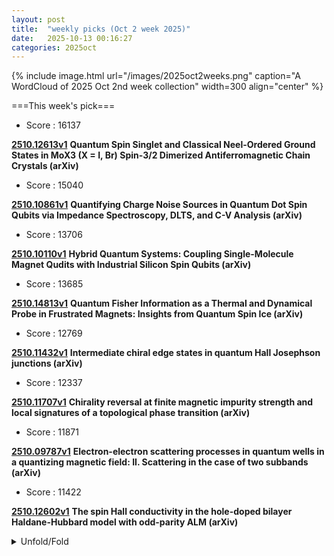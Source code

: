 ```yaml
---
layout: post
title:  "weekly picks (Oct 2 week 2025)"
date:   2025-10-13 00:16:27
categories: 2025oct
---
```


{% include image.html url="/images/2025oct2weeks.png" caption="A WordCloud of 2025 Oct 2nd week collection" width=300 align="center" %}




===This week's pick===


* Score : 16137


**[2510.12613v1](https://arxiv.org/abs/2510.12613)** **Quantum Spin Singlet and Classical Neel-Ordered Ground States in MoX3 (X = I, Br) Spin-3/2 Dimerized Antiferromagnetic Chain Crystals (arXiv)**


* Score : 15040


**[2510.10861v1](https://arxiv.org/abs/2510.10861)** **Quantifying Charge Noise Sources in Quantum Dot Spin Qubits via Impedance Spectroscopy, DLTS, and C-V Analysis (arXiv)**



* Score : 13706


**[2510.10110v1](https://arxiv.org/abs/2510.10110)** **Hybrid Quantum Systems: Coupling Single-Molecule Magnet Qudits with Industrial Silicon Spin Qubits (arXiv)**


* Score : 13685

**[2510.14813v1](https://arxiv.org/abs/2510.14813)** **Quantum Fisher Information as a Thermal and Dynamical Probe in Frustrated Magnets: Insights from Quantum Spin Ice (arXiv)**


* Score : 12769

**[2510.11432v1](https://arxiv.org/abs/2510.11432)** **Intermediate chiral edge states in quantum Hall Josephson junctions (arXiv)**



* Score : 12337

**[2510.11707v1](https://arxiv.org/abs/2510.11707)** **Chirality reversal at finite magnetic impurity strength and local signatures of a topological phase transition (arXiv)**



* Score : 11871

**[2510.09787v1](https://arxiv.org/abs/2510.09787)** **Electron-electron scattering processes in quantum wells in a quantizing magnetic field: II. Scattering in the case of two subbands (arXiv)**



* Score : 11422

**[2510.12602v1](https://arxiv.org/abs/2510.12602)** **The spin Hall conductivity in the hole-doped bilayer Haldane-Hubbard model with odd-parity ALM (arXiv)**

<details id="myDetails">
  <summary> Unfold/Fold </summary>
  {% capture markdowncontent %}





---
10/18


1. **[s41598-025-23734-0](https://www.nature.com/articles/s41598-025-23734-0)** Correction: Magnetic susceptibility components reveal different aspects of neurodegeneration in alpha-synucleinopathies (Scientific Reports)


1. **[kvdn-skn1](http://link.aps.org/doi/10.1103/kvdn-skn1)** Kinetic Uncertainty Relations for Quantum Transport (PRL)

1. **[2qgp-v27h](http://link.aps.org/doi/10.1103/2qgp-v27h)** Critical Gate Distance for Wigner Crystallization in the Two-Dimensional Electron Gas (PRL)

1. **[ppys-lx68](http://link.aps.org/doi/10.1103/ppys-lx68)** Invariant Measures in Time-Delay Coordinates for Unique Dynamical System Identification (PRL)





---
10/17


1. **[2510.13866v1](https://arxiv.org/abs/2510.13866)** FFT-Accelerated Auxiliary Variable MCMC for Fermionic Lattice Models: A Determinant-Free Approach with O(N Log N) Complexity (arXiv)

1. **[2510.13874v1](https://arxiv.org/abs/2510.13874)** Spontaneous Breaking of the SU(3) Flavor Symmetry in a Quantum Hall Valley Nematic (arXiv)

1. **[2510.13943v1](https://arxiv.org/abs/2510.13943)** Yamaji effect in models of underdoped cuprates (arXiv)

1. **[2510.13960v1](https://arxiv.org/abs/2510.13960)** Unconventional criticality in O(D)-invariant loop-constrained Landau theory (arXiv)

1. **[2510.14048v1](https://arxiv.org/abs/2510.14048)** Comparative study of phonon-limited carrier transport in the Weyl semimetal TaAs family (arXiv)

1. **[2510.14080v1](https://arxiv.org/abs/2510.14080)** Towards a unified mechanistic understanding of the electrical response of bipolar nanofluidic systems (arXiv)

1. **[2510.14175v1](https://arxiv.org/abs/2510.14175)** Mapping Temperature Using Transmission Kikuchi Diffraction (arXiv)

1. **[2510.14181v1](https://arxiv.org/abs/2510.14181)** Phenomenological Ehrenfest Dynamics with Topological and Geometric Phase Effects and the curious case of Elliptical intersection (arXiv)

1. **[2510.14191v1](https://arxiv.org/abs/2510.14191)** Experimental Demonstration of a Superconductor SFQ-Based ADC for High-Frequency Signal Acquisition (arXiv)

1. **[2510.14216v1](https://arxiv.org/abs/2510.14216)** Magnetic Flux-induced Higher-order Topological Superconductors (arXiv)

1. **[2510.14225v1](https://arxiv.org/abs/2510.14225)** Impurity-induced spin density wave in the thermoelectric layered cobaltite [Ca2CoO3]0.62[CoO2] (arXiv)

1. **[2510.14259v1](https://arxiv.org/abs/2510.14259)** Superconductivity in UTe2 from local noncentrosymmetricity (arXiv)

1. **[2510.14288v1](https://arxiv.org/abs/2510.14288)** Multi-orbital Dirac superconductors and their realization of higher-order topology (arXiv)

1. **[2510.14322v1](https://arxiv.org/abs/2510.14322)** Effect of decorating NiO nanoparticles on superconducting properties of YBCO (arXiv)

1. **[2510.14370v1](https://arxiv.org/abs/2510.14370)** Frustration-driven unconventional magnetism in the Mn2+ (S= 5/2) based two-dimensional triangular-lattice antiferromagnet Ba3MnTa2O9 (arXiv)

1. **[2510.14404v1](https://arxiv.org/abs/2510.14404)** Electric field-induced spin-valley locking in twisted bilayer buckled honeycomb materials (arXiv)

1. **[2510.14447v1](https://arxiv.org/abs/2510.14447)** Linearly polarized light enables chiral edge transport in quasi-2D Dirac materials (arXiv)

1. **[2510.14452v1](https://arxiv.org/abs/2510.14452)** Quasiclassical theory of vortex states in locally non-centrosymmetric superconductors: application to CeRh2As2 (arXiv)

1. **[2510.14456v1](https://arxiv.org/abs/2510.14456)** Cryogenic temperature dependence and hysteresis of surface-trap-induced gate leakage in GaN high-electron-mobility transistors (arXiv)

1. **[2510.14492v1](https://arxiv.org/abs/2510.14492)** Emergent Shastry-Sutherland network from square-kagome Heisenberg antiferromagnet with trimerization (arXiv)

1. **[2510.14505v1](https://arxiv.org/abs/2510.14505)** 23Na-NMR study on the one-dimensional superoxide spin-chain compound NaO2 (arXiv)

1. **[2510.14567v1](https://arxiv.org/abs/2510.14567)** The fate of disorder in twisted bilayer graphene near the magic angle (arXiv)

1. **[2510.14593v1](https://arxiv.org/abs/2510.14593)** Interplay of ferromagnetism, nematicity and Fermi surface nesting in kagome flat band (arXiv)

1. **[2510.14685v1](https://arxiv.org/abs/2510.14685)** Bosonic Laughlin and Moore-Read states from non-Chern flat bands (arXiv)

1. **[2510.14689v1](https://arxiv.org/abs/2510.14689)** Magnetic D-brane solitons: skyrmion strings ending on a N\'eel wall in chiral magnets (arXiv)

1. **[2510.14695v1](https://arxiv.org/abs/2510.14695)** Quantum beats of exciton-polarons in CsPbI3 perovskite nanocrystals (arXiv)

1. **[2510.14721v1](https://arxiv.org/abs/2510.14721)** Fundamental quantum and relativistic formulation of thermal noise and linear conductance in an 1D quasi-particle ensemble under ballistic transport-regime (arXiv)

1. **[2510.14724v1](https://arxiv.org/abs/2510.14724)** Crossed surface flat bands in three-dimensional superconducting altermagnets (arXiv)

1. **[2510.14774v1](https://arxiv.org/abs/2510.14774)** Quantum oscillations and transport properties of layered single-crystal SrCu4As2 (arXiv)


1. **[2510.14867v1](https://arxiv.org/abs/2510.14867)** Disorder-assisted Spin-Filtering at Metal/Ferromagnet Interfaces: An Alternative Route to Anisotropic Magnetoresistance (arXiv)

1. **[2510.14868v1](https://arxiv.org/abs/2510.14868)** Electron transport in junctions between altermagnets (arXiv)

1. **[2510.14899v1](https://arxiv.org/abs/2510.14899)** Electric field controlled second-order anomalous Hall effect in altermagnets (arXiv)

1. **[2510.14903v1](https://arxiv.org/abs/2510.14903)** Skyrmion behavior in attractive-repulsive square array of pinning centers (arXiv)

1. **[2510.14951v1](https://arxiv.org/abs/2510.14951)** A universal description of Mott insulators: Characterizing quantum phases beyond broken symmetries (arXiv)

1. **[2509.21432v1](https://arxiv.org/abs/2509.21432)** Extra force in charged resonant capacitors: a new macroscopic effect of vacuum fluctuations ? (arXiv)

1. **[2510.14041v1](https://arxiv.org/abs/2510.14041)** Nonlinear near-field spectroscopy of exciton-polaritons in a van der Waals layered waveguide (arXiv)

1. **[2510.14174v1](https://arxiv.org/abs/2510.14174)** A large spin-splitting altermagnet designed from the hydroxylated MBene monolayer (arXiv)

1. **[2510.14701v1](https://arxiv.org/abs/2510.14701)** Identification of formation of amorphous Si phase in SiOxNy films produced by plasma enhanced chemical vapor deposition (arXiv)

1. **[2510.14764v1](https://arxiv.org/abs/2510.14764)** Quantum Knizhnik-Zamolodchikov Equations and Integrability of Quantum Field Theories with Time-dependent Interaction Strength (arXiv)



---
10/16



1. **[s42005-025-02316-6](https://www.nature.com/articles/s42005-025-02316-6)** Charge density wave with suppressed long-range structural modulation in canted antiferromagnetic kagome FeGe (Communications Physics)

1. **[s42005-025-02317-5](https://www.nature.com/articles/s42005-025-02317-5)** Enhanced continuous-variable quantum key distribution protocol via adaptive signal processing (Communications Physics)

1. **[s41586-025-09583-x](https://www.nature.com/articles/s41586-025-09583-x)** Efficient quantum thermal simulation (Nature)


1. **[s41598-025-19751-8](https://www.nature.com/articles/s41598-025-19751-8)** Double-layer silicon-based optical phased array transceiver based on cascaded phase control (Scientific Reports)




1. **[39vh-84n1](http://link.aps.org/doi/10.1103/39vh-84n1)** Generalized Indefinite Causal Orders in an Integrated Quantum Switch (PRL)

1. **[x19r-pzyb](http://link.aps.org/doi/10.1103/x19r-pzyb)** Multimode Cavity QED Ising Spin Glass (PRL)

1. **[2cx4-b82c](http://link.aps.org/doi/10.1103/2cx4-b82c)** Lindbladian Simulation with Logarithmic Precision Scaling via Two Ancillas (PRL)


1. **[skhj-cj9p](http://link.aps.org/doi/10.1103/skhj-cj9p)** Extracting the Speed of Sound in Heavy-Ion Collisions: A Study of Quantum-Initiated Fluctuations and Thermalization (PRL)

1. **[1z52-p73t](http://link.aps.org/doi/10.1103/1z52-p73t)** Addressing the Correlation of Stokes-Shifted Photons Emitted from Two Quantum Emitters (PRL)

1. **[lylq-m63c](http://link.aps.org/doi/10.1103/lylq-m63c)** Femtosecond and Attosecond Phase-Space Correlations in Few-Particle Photoelectron Pulses (PRL)

1. **[b5h4-ppdf](http://link.aps.org/doi/10.1103/b5h4-ppdf)** Selective Excitation of Collective Modes in Multiband Superconductor MgB2 (PRL)

1. **[2t6l-sqmj](http://link.aps.org/doi/10.1103/2t6l-sqmj)** Superconductivity at 28 K in Sodium Graphite Intercalation Compound under High Pressure (PRL)

1. **[35ff-84fc](http://link.aps.org/doi/10.1103/35ff-84fc)** Quantitative Role of Phonons and Elasticity in Tuning Uniaxial Negative Thermal Expansion of MZr2(M=Fe,Co, and Ni) (PRL)

1. **[x6k9-wgk9](http://link.aps.org/doi/10.1103/x6k9-wgk9)** Imaging Sublattice Cooper-Pair Density Waves in Monolayer 1T′MoTe2 (PRL)

1. **[lcz1-f5v9](http://link.aps.org/doi/10.1103/lcz1-f5v9)** Transition from Near-Field to Extreme Near-Field Radiative Heat Transfer (PRL)

1. **[7b3m-8zvz](http://link.aps.org/doi/10.1103/7b3m-8zvz)** Electrically Detected Magnetic Resonance in Ambipolar Polymer Field-Effect Transistors (PRL)

1. **[xx9z-4j6c](http://link.aps.org/doi/10.1103/xx9z-4j6c)** Superdiffusive Transport in Chaotic Quantum Systems with Nodal Interactions (PRL)

1. **[fql8-f3tl](http://link.aps.org/doi/10.1103/fql8-f3tl)** Unconventional Hall Effect in Gapless Superconductors: Transverse Supercurrent Converted from Normal Current (PRL)

1. **[qls7-tr4v](http://link.aps.org/doi/10.1103/qls7-tr4v)** Identifying Electronic Doorway States in Secondary Electron Emission from Layered Materials (PRL)

1. **[nsky-zmzp](http://link.aps.org/doi/10.1103/nsky-zmzp)** Shot Noise of Photocurrents in Magnetic Quantum Materials (PRL)

1. **[jnpb-2mxx](http://link.aps.org/doi/10.1103/jnpb-2mxx)** Magnon-Magnon Interaction Induced by Nonlinear Spin-Wave Dynamics (PRL)

1. **[qphl-qd37](http://link.aps.org/doi/10.1103/qphl-qd37)** Topologically Tunable Polaritons Based on a Two-Dimensional Crystal in a Photonic Lattice (PRL)

1. **[kskc-qlb3](http://link.aps.org/doi/10.1103/kskc-qlb3)** Phase Matching of High Harmonic Generation in Twisted van der Waals Crystals (PRL)

1. **[llys-8b4p](http://link.aps.org/doi/10.1103/llys-8b4p)** Photomagnetic-Chiral Anisotropy Mediated by Chirality-Driven Asymmetric Spin Splitting (PRL)

1. **[ccjj-6ksn](http://link.aps.org/doi/10.1103/ccjj-6ksn)** Nested Stochastic Resetting: Nonequilibrium Steady States and Exact Correlations (PRL)

1. **[ltdt-hvh7](http://link.aps.org/doi/10.1103/ltdt-hvh7)** Principled Model Selection for Stochastic Dynamics (PRL)

1. **[yls4-kdvj](http://link.aps.org/doi/10.1103/yls4-kdvj)** Dynamical Phase Transitions in Nonequilibrium Networks (PRL)

1. **[7hcf-p1yk](http://link.aps.org/doi/10.1103/7hcf-p1yk)** Spontaneous Emergence of Run-and-Tumble-Like Dynamics in a Robotic Analog of <i>Chlamydomonas</i>: Experiment and Theory (PRL)



1. **[2510.12880v1](https://arxiv.org/abs/2510.12880)** The Kitaev-AKLT model (arXiv)

1. **[2510.12884v1](https://arxiv.org/abs/2510.12884)** Multi-Q spin-valley order in twisted WSe2 (arXiv)

1. **[2510.12888v1](https://arxiv.org/abs/2510.12888)** Exotic Surface Stripe Orders in Correlated Kagome Metal CsCr3Sb5 (arXiv)

1. **[2510.12918v1](https://arxiv.org/abs/2510.12918)** Incommensurate Twisted Bilayer Graphene: emerging quasi-periodicity and stability (arXiv)

1. **[2510.12990v1](https://arxiv.org/abs/2510.12990)** Dynamical breaking of inversion symmetry and strong second harmonic generation with nonlinear phonons (arXiv)

1. **[2510.13041v1](https://arxiv.org/abs/2510.13041)** High Stability Mechanical Frequency Sensing beyond the Linear Regime (arXiv)

1. **[2510.13045v1](https://arxiv.org/abs/2510.13045)** Entanglement spectrum of gapless topological phases: a case study with topological superconductors (arXiv)

1. **[2510.13098v1](https://arxiv.org/abs/2510.13098)** Flat bands in condensed-matter systems -- perspective for magnetism and superconductivity (arXiv)

1. **[2510.13319v1](https://arxiv.org/abs/2510.13319)** Spin-Selective Second-Order Topological Insulators Enabling Cornertronics in 2D Altermagnets (arXiv)

1. **[2510.13342v1](https://arxiv.org/abs/2510.13342)** Evolution of the superconductivity in pressurized La3-xSmxNi2O7 (arXiv)

1. **[2510.13373v1](https://arxiv.org/abs/2510.13373)** Hybrid light-matter boundaries of graphene in a chiral cavity (arXiv)

1. **[2510.13457v1](https://arxiv.org/abs/2510.13457)** Magnetically controllable nonlinear valley Hall effect in centrosymmetric ferromagnets (arXiv)

1. **[2510.13471v1](https://arxiv.org/abs/2510.13471)** Buckling and flat bands in twisted bilayer graphene (arXiv)

1. **[2510.13530v1](https://arxiv.org/abs/2510.13530)** Interplay of magnetic and thermodynamic responses in the kagome-triangular system (arXiv)

1. **[2510.13578v1](https://arxiv.org/abs/2510.13578)** Statistical Structure of Charge Disorder in Si/SiGe Quantum Dots (arXiv)

1. **[2510.13603v1](https://arxiv.org/abs/2510.13603)** First-order phase transition driven by competing charge-order fluctuations in 1T'-TaTe2 (arXiv)

1. **[2510.13635v1](https://arxiv.org/abs/2510.13635)** Evidence for a field-induced Lifshitz transition in the Weyl semimetal CeAlSi (arXiv)

1. **[2510.13641v1](https://arxiv.org/abs/2510.13641)** Momentum-Resolved Spectroscopy of Superconductivity with the Quantum Twisting Microscope (arXiv)

1. **[2510.13646v1](https://arxiv.org/abs/2510.13646)** Excitonic optical absorption in strained monolayer CrSBr (arXiv)

1. **[2510.13667v1](https://arxiv.org/abs/2510.13667)** Excitonic correlations in the equilibrium and voltage-biased bilayer Hubbard model: multi-orbital two-particle self-consistent approach (arXiv)

1. **[2510.13769v1](https://arxiv.org/abs/2510.13769)** Optical Response of Graphene Quantum Dots in the Visible Spectrum: A Combined DFT-QED Approach (arXiv)

1. **[2510.12875v1](https://arxiv.org/abs/2510.12875)** Tunable quantum Mpemba effect in long-range interacting systems (arXiv)

1. **[2510.13384v1](https://arxiv.org/abs/2510.13384)** Strong- vs weak-coupling lasing in polymer-film microcavities (arXiv)

1. **[2510.13420v1](https://arxiv.org/abs/2510.13420)** Angular Emission Properties of Strained Transition-Metal Dichalcogenides (arXiv)

1. **[2510.13577v1](https://arxiv.org/abs/2510.13577)** Emergent Discrete Time Crystals on Digital Quantum Computers: Boundary-Protected and Ancilla-Induced Disorder Mechanisms of Thermalization Slowdown (arXiv)

1. **[2510.13581v1](https://arxiv.org/abs/2510.13581)** Yang-Lee edge singularity and quantum criticality in non-Hermitian PXP model (arXiv)

1. **[2510.13618v1](https://arxiv.org/abs/2510.13618)** Coupled electric dipole model for a Su-Schrieffer-Heeger chain of optically resonant coreshell nanoparticles (arXiv)

1. **[2510.13674v1](https://arxiv.org/abs/2510.13674)** Spin Readout in a 22 nm Node Integrated Circuit (arXiv)

1. **[2510.13782v1](https://arxiv.org/abs/2510.13782)** Structure and magnetism of MnGe thin films grown with a non-magnetic CrSi template (arXiv)





---
10/15


1. **[s41567-025-03045-x](https://www.nature.com/articles/s41567-025-03045-x)** Ultrafast topological control (Nature Physics)

1. **[s41567-025-03060-y](https://www.nature.com/articles/s41567-025-03060-y)** Nodal hybridization in a two-dimensional heavy-fermion material (Nature Physics)

1. **[s42005-025-02334-4](https://www.nature.com/articles/s42005-025-02334-4)** Quantum stochastic resonance in a single-photon emitter (Communications Physics)

1. **[s42005-025-02313-9](https://www.nature.com/articles/s42005-025-02313-9)** Exceptional coupling via multiple channels for crosstalk suppression and flat band with staggered on-site potentials (Communications Physics)


1. **[cjkh-1z6c](http://link.aps.org/doi/10.1103/cjkh-1z6c)** Conditional Mutual Information and Information-Theoretic Phases of Decohered Gibbs States (PRL)

1. **[dryx-l5rt](http://link.aps.org/doi/10.1103/dryx-l5rt)** Energetic Advantages for Quantum Agents in Online Execution of Complex Strategies (PRL)

1. **[gyvf-s5bd](http://link.aps.org/doi/10.1103/gyvf-s5bd)** Measuring Full Counting Statistics in a Trapped-Ion Quantum Simulator (PRL)

1. **[jpms-v3kw](http://link.aps.org/doi/10.1103/jpms-v3kw)** On-Chip Verified Quantum Computation with an Ion-Trap Quantum Processing Unit (PRL)

1. **[bqwm-ll5y](http://link.aps.org/doi/10.1103/bqwm-ll5y)** Bell Nonlocality in Quantum Networks with Unreliable Sources: Loophole-Free Postelection via Self-Testing (PRL)

1. **[nwzw-tqzp](http://link.aps.org/doi/10.1103/nwzw-tqzp)** Closing the Detection Loophole in the Triangle Network with High-Dimensional Photonic States (PRL)

1. **[d8m7-5xxx](http://link.aps.org/doi/10.1103/d8m7-5xxx)** New Chiral Structures for Baryon Number Violating Nucleon Decays (PRL)

1. **[jm4m-rpyc](http://link.aps.org/doi/10.1103/jm4m-rpyc)** Spontaneous Emission from Electronic Metastable Resonance States (PRL)

1. **[qj5x-t71k](http://link.aps.org/doi/10.1103/qj5x-t71k)** Meissner-like Currents of Photons in Anomalous Superradiant Phases (PRL)

1. **[5hf5-pg3t](http://link.aps.org/doi/10.1103/5hf5-pg3t)** Two-Dimensional Topological Edge States in Periodic Space-Time Interfaces (PRL)

1. **[djz5-2lsn](http://link.aps.org/doi/10.1103/djz5-2lsn)** Persistence in Physical Systems: An Application to Soil Moisture Memory (PRL)

1. **[km2j-3zy2](http://link.aps.org/doi/10.1103/km2j-3zy2)** Altermagnets with Topological Order in Kitaev Bilayers (PRL)

1. **[ptgg-frh1](http://link.aps.org/doi/10.1103/ptgg-frh1)** Erratum: Elastic Screening of Pseudogauge Fields in Graphene [Phys. Rev. Lett. <b>134</b>, 046404 (2025)] (PRL)

1. **[ly37-5gdw](http://link.aps.org/doi/10.1103/ly37-5gdw)** Nonequilibrium Relaxation and Odd-Even Effect in Finite-Temperature Electron Gases (PRX)

1. **[dck4-x9c2](http://link.aps.org/doi/10.1103/dck4-x9c2)** Experimental Demonstration of High-Fidelity Logical Magic States from Code Switching (PRX)

1. **[Physics.18.s129](http://link.aps.org/doi/10.1103/Physics.18.s129)** Topological Tube Traps Vibrations (Physics)

1. **[2510.11721v1](https://arxiv.org/abs/2510.11721)** Influence of Platinum Thin Films on the Photophysical and Quantum Properties of Near-Surface NV Centers (arXiv)

1. **[2510.11860v1](https://arxiv.org/abs/2510.11860)** Topological Robustness of Anyon Tunneling at \nu = 1/3 (arXiv)

1. **[2510.11870v1](https://arxiv.org/abs/2510.11870)** Neuromorphic heat transport effects in a molecular junction (arXiv)

1. **[2510.11920v1](https://arxiv.org/abs/2510.11920)** Low-field all-optical detection of superconductivity using NV nanodiamonds (arXiv)

1. **[2510.12006v1](https://arxiv.org/abs/2510.12006)** Evidence for easy-plane XY ferromagnetism in heavy-fermion quantum-critical CeRh6Ge4 (arXiv)

1. **[2510.12009v1](https://arxiv.org/abs/2510.12009)** Visualizing the Impact of Quenched Disorder on 2D Electron Wigner Solids (arXiv)

1. **[2510.12187v1](https://arxiv.org/abs/2510.12187)** Trembling motion of electrons driven by Larmor spin precession (arXiv)

1. **[2510.12250v1](https://arxiv.org/abs/2510.12250)** Superconductivity in monolayer-trilayer phase of La3Ni2O7 under high pressure (arXiv)

1. **[2510.12339v1](https://arxiv.org/abs/2510.12339)** Wiedemann-Franz behavior at the Weyl points in compressively strained HgTe (arXiv)

1. **[2510.12349v1](https://arxiv.org/abs/2510.12349)** eta-pairing in the model with two-particle hybridization of conduction and localized electrons (arXiv)

1. **[2510.12359v1](https://arxiv.org/abs/2510.12359)** Interlayer coupling enhanced superconductivity near 100 K in La3-xNdxNi2O7 (arXiv)

1. **[2510.12452v1](https://arxiv.org/abs/2510.12452)** Possible high-Tc superconductivity at 45 K in the Ge-doped cluster Mott insulator GaNb4Se8 (arXiv)

1. **[2510.12511v1](https://arxiv.org/abs/2510.12511)** Green's function expansion for multiple coupled optical resonators with finite retardation using quasinormal modes (arXiv)

1. **[2510.12530v1](https://arxiv.org/abs/2510.12530)** Origin of Enhanced Thermal Resistance Near Nanoscale Hotspots: Insights from Full-Dispersion-Resolved Phonon Transport in Silicon (arXiv)

1. **[2510.12554v1](https://arxiv.org/abs/2510.12554)** Conductance Plateaus at Quantum Hall Integer Filling Factors in Germanium Quantum Point Contacts (arXiv)


1. **[2510.12610v1](https://arxiv.org/abs/2510.12610)** Dissipationless transport by design in ultrathin magnetic topological insulator films (arXiv)


1. **[2510.12667v1](https://arxiv.org/abs/2510.12667)** The anisotropic Heisenberg model close to the Ising limit: triangular lattice vs. effective models (arXiv)

1. **[2510.12682v1](https://arxiv.org/abs/2510.12682)** Possible Bose-Einstein condensation of magnons in a S = 5/2 honeycomb lattice (arXiv)

1. **[2510.12730v1](https://arxiv.org/abs/2510.12730)** Switchable chiral 2x2 pair density wave in pure CsV3Sb5 (arXiv)

1. **[2510.12786v1](https://arxiv.org/abs/2510.12786)** Quantum criticality at the end of a pseudogap phase in superconducting infinite-layer nickelates (arXiv)

1. **[2510.10064v1](https://arxiv.org/abs/2510.10064)** Broad nonlocal spectrum in the Pb-InSb hybrid three terminals for potential realization of Kitaev chains (arXiv)

1. **[2510.11818v1](https://arxiv.org/abs/2510.11818)** Secret communication games and a hierarchy of quasiparticle statistics in 3 + 1D topological phases (arXiv)

1. **[2510.11864v1](https://arxiv.org/abs/2510.11864)** Dipole-quadrupole model and multipole analysis of resonant membrane metasurfaces (arXiv)

1. **[2510.12127v1](https://arxiv.org/abs/2510.12127)** Chern-Selective multi-valley Flat Bands in Twisted Mono-Bilayer and Mono-Trilayer MoTe2 (arXiv)

1. **[2510.12199v1](https://arxiv.org/abs/2510.12199)** Spectroscopic Determination of Site-Selective Ligand Binding on Single Anisotropic Nanocrystals (arXiv)

1. **[2510.12222v1](https://arxiv.org/abs/2510.12222)** Room temperature control of axial and basal antiferromagnetic anisotropies using strain (arXiv)

1. **[2510.12371v1](https://arxiv.org/abs/2510.12371)** Controlling Magnetism in the 2D van der Waals Antiferromagnet CrPS4 via Ion Intercalation (arXiv)

1. **[2510.12737v1](https://arxiv.org/abs/2510.12737)** Time-dependent Variational Principles for Hybrid Non-Unitary Dynamics: Application to Driven-Dissipative Superconductors (arXiv)

1. **[2510.12748v1](https://arxiv.org/abs/2510.12748)** Two-Dimensional Altermagnetic Iron Oxyhalides: Real Chern topology and Valley-Spin-Lattice coupling (arXiv)




---
10/14



1. **[s41467-025-63248-x](https://www.nature.com/articles/s41467-025-63248-x)** High entropy engineered polymer blends with enhanced dielectric properties and high temperature stability (Nature Communications)

1. **[s41467-025-64113-7](https://www.nature.com/articles/s41467-025-64113-7)** Ultra-high energy storage in relaxor ferroelectric MLCCs at elevated temperatures via entropy modulated strain heterogeneity (Nature Communications)

1. **[s41563-025-02379-4](https://www.nature.com/articles/s41563-025-02379-4)** Ultrafast surface melting of orbital order in La<sub>0.5</sub>Sr<sub>1.5</sub>MnO<sub>4</sub> (Nature Materials)




1. **[q853-plvr](https://journals.aps.org/prb/abstract/10.1103/q853-plvr)** Magnetic exchange and dipolar interactions in GdRu2⁢Si2: Three-dimensional magnetism in a layered magnet (PRB)


1. **[2510.09755v1](https://arxiv.org/abs/2510.09755)** Conformal Data for the O(3) Wilson-Fisher CFT from Fuzzy Sphere Realization of Quantum Rotor Model (arXiv)

1. **[2510.09777v1](https://arxiv.org/abs/2510.09777)** Emergent Network of Josephson Junctions in a Kagome Superconductor (arXiv)


1. **[2510.09798v1](https://arxiv.org/abs/2510.09798)** Thermoelectric effect at the quantum Hall-superconductor interface (arXiv)

1. **[2510.09921v1](https://arxiv.org/abs/2510.09921)** Two-dimensional superconducting diode effect in topological insulator/superconductor heterostructure (arXiv)


1. **[2510.10183v1](https://arxiv.org/abs/2510.10183)** Manipulating the metal-insulator transitions in correlated vanadium dioxide through bandwidth and band-filling control (arXiv)

1. **[2510.10230v1](https://arxiv.org/abs/2510.10230)** Scaling of Magnetic Domain Walls in Perpendicular Magnetic Anisotropy Systems (arXiv)

1. **[2510.10264v1](https://arxiv.org/abs/2510.10264)** Vortex matter and strong pinning in underdoped PrFeAs(O,F) with atomic-sized defects (arXiv)

1. **[2510.10309v1](https://arxiv.org/abs/2510.10309)** Roles of Electrically Excited Magnons in Unidirectional Magnetoresistance of Metallic Magnetic Bilayers (arXiv)

1. **[2510.10356v1](https://arxiv.org/abs/2510.10356)** Ferromagnetic Resonance Spectroscopy on the Kagome Magnet MgMn6Sn6 (arXiv)

1. **[2510.10391v1](https://arxiv.org/abs/2510.10391)** Breakdown of the Wiedemann-Franz law in an interacting quantum Hall metamaterial (arXiv)

1. **[2510.10525v1](https://arxiv.org/abs/2510.10525)** Time domain braiding of anyons revealed through a nonequilibrium fluctuation dissipation theorem (arXiv)

1. **[2510.10543v1](https://arxiv.org/abs/2510.10543)** Supercurrent interference and its transfer in a kagome superconductor (arXiv)

1. **[2510.10589v1](https://arxiv.org/abs/2510.10589)** RKKY interaction in Weyl semimetal nanowires (arXiv)

1. **[2510.10643v1](https://arxiv.org/abs/2510.10643)** Non-unitary Time Evolution via the Chebyshev Expansion Method (arXiv)

1. **[2510.10684v1](https://arxiv.org/abs/2510.10684)** Integrable Model of a Superconductor with non-Fermi liquid and Mott Phases (arXiv)

1. **[2510.10720v1](https://arxiv.org/abs/2510.10720)** Revisiting YH9 Superconductivity and Predicting High-Tc in GdYH5 (arXiv)


1. **[2510.10873v1](https://arxiv.org/abs/2510.10873)** Magnetic Field-Enhanced Graphene Superconductivity with Record Pauli-Limit Violation (arXiv)

1. **[2510.10906v1](https://arxiv.org/abs/2510.10906)** Spatial Correlation of Superconducting and Pseudogap Dynamics in a Bi-based Cuprate (arXiv)

1. **[2510.10908v1](https://arxiv.org/abs/2510.10908)** Two-dimensional flat-bands in Moire-diamonds (arXiv)

1. **[2510.10958v1](https://arxiv.org/abs/2510.10958)** Phase-sensitive evidence for 2x2 pair density wave in a kagome superconductor (arXiv)

1. **[2510.10999v1](https://arxiv.org/abs/2510.10999)** Collinear, incommensurate antiferromagnetism in van der Waals magnet alpha-UTe3 (arXiv)

1. **[2510.11088v1](https://arxiv.org/abs/2510.11088)** Local-Antisymmetric Flat Band and Coexisting Correlated stripe charge orders in WSe2-Modulated Twisted Bilayer Graphene (arXiv)

1. **[2510.11134v1](https://arxiv.org/abs/2510.11134)** Spinon band flattening by its emergent gauge field in quantum kagome ice (arXiv)

1. **[2510.11240v1](https://arxiv.org/abs/2510.11240)** Should it really be that hard to model the chirality induced spin selectivity effect? (arXiv)

1. **[2510.11333v1](https://arxiv.org/abs/2510.11333)** Superconducting spin valve effect in Fe/Si3N4/Pb/Si3N4/Fe heterostructures (arXiv)

1. **[2510.11342v1](https://arxiv.org/abs/2510.11342)** One-dimensional topological superconductors with nonsymmorphic symmetries (arXiv)

1. **[2510.11355v1](https://arxiv.org/abs/2510.11355)** Nonequilibrium spin-splitter effect in altermagnet superconductor hybrids (arXiv)

1. **[2510.11362v1](https://arxiv.org/abs/2510.11362)** Deterministic Switching in Altermagnets via Asymmetric Sublattice Spin Current (arXiv)

1. **[2510.11431v1](https://arxiv.org/abs/2510.11431)** A minimal and universal representation of fermionic wavefunctions (fermions = bosons + one) (arXiv)


1. **[2510.11551v1](https://arxiv.org/abs/2510.11551)** Spinons, solitons and random singlets in the spin-chain compound copper benzoate (arXiv)

1. **[2510.11678v1](https://arxiv.org/abs/2510.11678)** Spinon Mediation of Witness-Spin Dynamics and Ground State in Herbertsmithite (arXiv)


1. **[2510.11710v1](https://arxiv.org/abs/2510.11710)** Comparing Symmetrized Determinant Neural Quantum States for the Hubbard Model (arXiv)

1. **[2510.09749v1](https://arxiv.org/abs/2510.09749)** Vari-Cool: a non-unitary quantum variational protocol for simulated cooling (arXiv)

1. **[2510.09839v1](https://arxiv.org/abs/2510.09839)** Raman Digital Twin of Monolayer Janus Transition Metal Dichalcogenides (arXiv)

1. **[2510.09973v1](https://arxiv.org/abs/2510.09973)** Relationship among Structural, Disordered, Magnetism and Band Topology in MnSb2Te4(Sb2Te3)n Family (arXiv)

1. **[2510.10012v1](https://arxiv.org/abs/2510.10012)** Multiscale Magnetic Correlations in La2Mn2-xNixO6: Role of Crystal Structure in Double Perovskites (arXiv)

1. **[2510.10491v1](https://arxiv.org/abs/2510.10491)** Resolving the Structural Duality of Graphene Grain Boundaries (arXiv)

1. **[2510.10547v1](https://arxiv.org/abs/2510.10547)** Near room temperature magnetoelectric response and tunable magnetic anisotropy in the two-dimensional magnet 1T-CrTe2 (arXiv)

1. **[2510.10595v1](https://arxiv.org/abs/2510.10595)** Weak-anti-localization-to-spin-dependent scattering at a proximity-magnetized heavy metal interface (arXiv)

1. **[2510.10632v1](https://arxiv.org/abs/2510.10632)** Quantum-Squeezing-Induced Algebraic Non-Hermitian Skin Effects and Ultra Spectral Sensitivity (arXiv)

1. **[2510.10745v1](https://arxiv.org/abs/2510.10745)** Fluidity and morphological stability of an amorphous thin film with radiation-induced defect kinetics (arXiv)

1. **[2510.10897v1](https://arxiv.org/abs/2510.10897)** Hydrodynamics of degenerate Fermi gases on spherical Fermi surfaces (arXiv)

1. **[2510.10983v1](https://arxiv.org/abs/2510.10983)** Loss investigations of high frequency lithium niobate Lamb wave resonators at ultralow temperatures (arXiv)

1. **[2510.11159v1](https://arxiv.org/abs/2510.11159)** Tunable multi-photon correlations from a coherently driven quantum dot (arXiv)

1. **[2510.11480v1](https://arxiv.org/abs/2510.11480)** Effects of strain on the stability of the metallic rutile and insulating M1 phases of vanadium dioxide (arXiv)

1. **[2510.11619v1](https://arxiv.org/abs/2510.11619)** Strain-induced multiferroicity in Cr1/3NbS2 (arXiv)




---
10/13

1. **[2510.08678v1](https://arxiv.org/abs/2510.08678)** Coherent Optical Control of Electron Dynamics in Patterned Graphene Nanoribbons (arXiv)

1. **[2510.08740v1](https://arxiv.org/abs/2510.08740)** Light-induced pseudo-magnetic fields in three-dimensional topological semimetals (arXiv)

1. **[2510.08746v1](https://arxiv.org/abs/2510.08746)** Crystal-Field--Driven Magnetoelectricity in the Triangular Quantum Magnet CeMgAl11O19 (arXiv)

1. **[2510.09044v1](https://arxiv.org/abs/2510.09044)** Imaging of Gate-Controlled Suppression of Superconductivity via the Meissner Effect (arXiv)

1. **[2510.09120v1](https://arxiv.org/abs/2510.09120)** Parametric Drive of a Double Quantum Dot in a Cavity (arXiv)

1. **[2510.09150v1](https://arxiv.org/abs/2510.09150)** Chern insulators and topological flat bands in cavity-embedded kagome systems (arXiv)

1. **[2510.09151v1](https://arxiv.org/abs/2510.09151)** Nematic Fluctuations and Electronic Correlations in Heavily Hole-Doped Ba1-xKxFe2As2 Probed by Elastoresistance (arXiv)

1. **[2510.09170v1](https://arxiv.org/abs/2510.09170)** Altermagnetism and Superconductivity: A Short Historical Review (arXiv)

1. **[2510.09234v1](https://arxiv.org/abs/2510.09234)** Quantum fluctuation-induced first-order breaking of time-reversal symmetry in unconventional superconductors (arXiv)

1. **[2510.09235v1](https://arxiv.org/abs/2510.09235)** Tunable Chern Insulator States with Coexisting Magnonic and Electronic Topology in 2D Honeycomb Kitaev Ferromagnets (arXiv)

1. **[2510.09264v1](https://arxiv.org/abs/2510.09264)** Consistent gauge theories for the slave particle representation of the strongly correlated t-J model (arXiv)

1. **[2510.09268v1](https://arxiv.org/abs/2510.09268)** Cubic magnetic anisotropy in B20 magnets: Interplay of anisotropy and magnetic order in Fe1-xCoxSi (arXiv)

1. **[2510.09282v1](https://arxiv.org/abs/2510.09282)** Field-induced magnetic phases in the Kitaev candidate Na3Co2SbO6 (arXiv)

1. **[2510.09300v1](https://arxiv.org/abs/2510.09300)** Clarification of Floquet--Enhanced Thermal Emission Through the Nonequilibrium Green's Function Formalism (arXiv)

1. **[2510.09363v1](https://arxiv.org/abs/2510.09363)** Superconductivity in the repulsive Hubbard model on different geometries induced by density-assisted hopping (arXiv)

1. **[2510.09386v1](https://arxiv.org/abs/2510.09386)** Non-Hermitian Bethe-Salpeter Equation for Open Systems: Emergence of Exceptional Points in Excitonic Spectra from First Principles (arXiv)

1. **[2510.09412v1](https://arxiv.org/abs/2510.09412)** Homogeneous and inhomogeneous phases in a numerical model of a time-reversal-breaking superconductor (arXiv)

1. **[2510.09515v1](https://arxiv.org/abs/2510.09515)** A microscopic approach to nonlinear theory of spin-charge separation (arXiv)

1. **[2510.09548v1](https://arxiv.org/abs/2510.09548)** Mapping the moire potential in multi-layer rhombohedral graphene (arXiv)

1. **[2510.08680v1](https://arxiv.org/abs/2510.08680)** Tensor-network representation of excitations in Josephson junction arrays (arXiv)

1. **[2510.08864v1](https://arxiv.org/abs/2510.08864)** Optimizing VQE Ansatz for Studying Tight-Binding Models with sd-Interaction and On-Site Coulomb Repulsion (arXiv)

1. **[2510.09040v1](https://arxiv.org/abs/2510.09040)** Atomistic origin of low thermal conductivity in quaternary chalcogenides Cu(Cd, Zn)2InTe4 (arXiv)

1. **[2510.09117v1](https://arxiv.org/abs/2510.09117)** Strong coupling of collective optical resonances in dielectric metasurfaces (arXiv)

1. **[2510.09331v1](https://arxiv.org/abs/2510.09331)** Magnetic Materials for Quantum Magnonics (arXiv)

1. **[2510.09565v1](https://arxiv.org/abs/2510.09565)** Unveiling dynamical quantum error correcting codes via non-invertible symmetries (arXiv)






  {% endcapture %}
  {{ markdowncontent | markdownify }}
 </details>

<style>
  details {
    margin: 10px 0;
  }
  summary {
    cursor: pointer;
  }


</style>


<script>
  // Wait for the DOM to be fully loaded
  document.addEventListener('DOMContentLoaded', () => {
    const details = document.getElementById('myDetails');

    // Restore the state from localStorage
    if (localStorage.getItem('detailsOpen') === 'true') {
      details.setAttribute('open', '');
    }

    // Save the state when the details element is toggled
    details.addEventListener('toggle', () => {
      localStorage.setItem('detailsOpen', details.open);
    });
  });
</script>